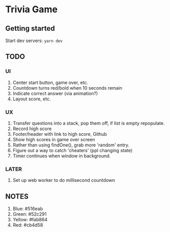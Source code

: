 # Trivia Game

## Getting started

Start dev servers: `yarn dev`

## TODO

### UI

1.  Center start button, game over, etc.
2.  Countdown turns red/bold when 10 seconds remain
3.  Indicate correct answer (via animation?)
4.  Layout score, etc.

### UX

1.  Transfer questions into a stack, pop them off, if list is empty repopulate.
2.  Record high score
3.  Footer/header with link to high score, Github
4.  Show high scores in game over screen
5.  Rather than using findOne(), grab more 'random' entry.
6.  Figure out a way to catch 'cheaters' (ppl changing state)
7.  Timer continues when window in background.

### LATER

1. Set up web worker to do millisecond countdown

## NOTES

1. Blue: #516eab
2. Green: #52c291
3. Yellow: #fab864
4. Red: #cb4d58
